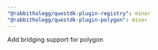```yaml
---
"@rabbitholegg/questdk-plugin-registry": minor
"@rabbitholegg/questdk-plugin-polygon": minor
---
```


Add bridging support for polygon
